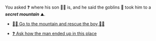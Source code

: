 You asked ❓ where his son 👦🏻 is, and he said the goblins 👺 took him to a ***secret mountain*** ⛰️.

- [🦸‍♂️ Go to the mountain and rescue the boy 👦🏻](../4/2.md)

- [❓ Ask how the man ended up in this place](1-BAB.md)
